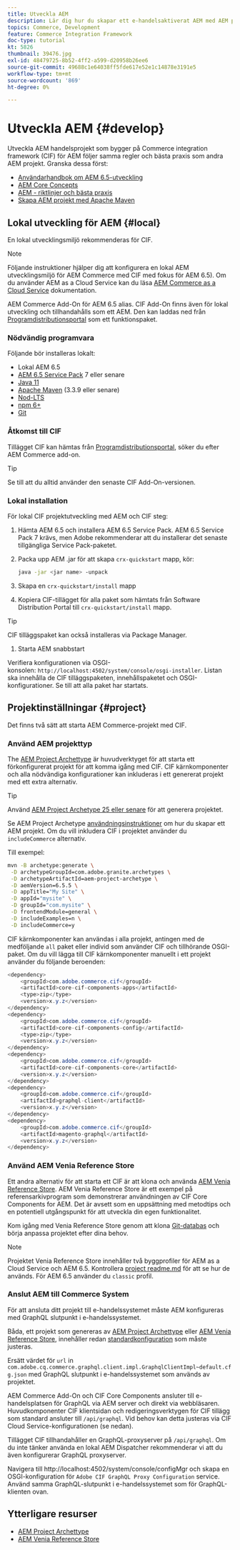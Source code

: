 ```yaml
---
title: Utveckla AEM
description: Lär dig hur du skapar ett e-handelsaktiverat AEM med AEM projekttyp. Lär dig hur du bygger och distribuerar projektet till en lokal utvecklingsmiljö.
topics: Commerce, Development
feature: Commerce Integration Framework
doc-type: tutorial
kt: 5826
thumbnail: 39476.jpg
exl-id: 48479725-8b52-4ff2-a599-d20958b26ee6
source-git-commit: 49688c1e64038ff5fde617e52e1c14878e3191e5
workflow-type: tm+mt
source-wordcount: '869'
ht-degree: 0%

---
```


# Utveckla AEM {#develop}

Utveckla AEM handelsprojekt som bygger på Commerce integration framework (CIF) för AEM följer samma regler och bästa praxis som andra AEM projekt. Granska dessa först:

- [Användarhandbok om AEM 6.5-utveckling](/help/sites-developing/home.md)
- [AEM Core Concepts](/help/sites-developing/the-basics.md)
- [AEM - riktlinjer och bästa praxis](/help/sites-developing/dev-guidelines-bestpractices.md)
- [Skapa AEM projekt med Apache Maven](/help/sites-developing/ht-projects-maven.md)

## Lokal utveckling för AEM {#local}

En lokal utvecklingsmiljö rekommenderas för CIF.

>[!NOTE]
>
>Följande instruktioner hjälper dig att konfigurera en lokal AEM utvecklingsmiljö för AEM Commerce med CIF med fokus för AEM 6.5). Om du använder AEM as a Cloud Service kan du läsa [AEM Commerce as a Cloud Service](https://experienceleague.adobe.com/docs/experience-manager-cloud-service/content-and-commerce/home.html) dokumentation.

AEM Commerce Add-On för AEM 6.5 alias. CIF Add-On finns även för lokal utveckling och tillhandahålls som ett AEM. Den kan laddas ned från [Programdistributionsportal](https://experience.adobe.com/#/downloads/content/software-distribution/en/aem.html) som ett funktionspaket.

### Nödvändig programvara

Följande bör installeras lokalt:

- Lokal AEM 6.5
- [AEM 6.5 Service Pack](https://experience.adobe.com/#/downloads/content/software-distribution/en/aem.html) 7 eller senare
- [Java 11](https://downloads.experiencecloud.adobe.com/content/software-distribution/en/general.html)
- [Apache Maven](https://maven.apache.org/) (3.3.9 eller senare)
- [Nod-LTS](https://nodejs.org/en/)
- [npm 6+](https://www.npmjs.com/)
- [Git](https://git-scm.com/)

### Åtkomst till CIF

Tillägget CIF kan hämtas från [Programdistributionsportal](https://experience.adobe.com/#/downloads/content/software-distribution/en/aem.html), söker du efter AEM Commerce add-on.

>[!TIP]
>
>Se till att du alltid använder den senaste CIF Add-On-versionen.

### Lokal installation

För lokal CIF projektutveckling med AEM och CIF steg:

1. Hämta AEM 6.5 och installera AEM 6.5 Service Pack. AEM 6.5 Service Pack 7 krävs, men Adobe rekommenderar att du installerar det senaste tillgängliga Service Pack-paketet.

1. Packa upp AEM .jar för att skapa `crx-quickstart` mapp, kör:

   ```bash
   java -jar <jar name> -unpack
   ```

1. Skapa en `crx-quickstart/install` mapp

1. Kopiera CIF-tillägget för alla paket som hämtats från Software Distribution Portal till `crx-quickstart/install` mapp.

>[!TIP]
>
>CIF tilläggspaket kan också installeras via Package Manager.

1. Starta AEM snabbstart

Verifiera konfigurationen via OSGI-konsolen: `http://localhost:4502/system/console/osgi-installer`. Listan ska innehålla de CIF tilläggspaketen, innehållspaketet och OSGI-konfigurationer. Se till att alla paket har startats.

## Projektinställningar {#project}

Det finns två sätt att starta AEM Commerce-projekt med CIF.

### Använd AEM projekttyp

The [AEM Project Archettype](https://github.com/adobe/aem-project-archetype) är huvudverktyget för att starta ett förkonfigurerat projekt för att komma igång med CIF. CIF kärnkomponenter och alla nödvändiga konfigurationer kan inkluderas i ett genererat projekt med ett extra alternativ.

>[!TIP]
>
>Använd [AEM Project Archetype 25 eller senare](https://github.com/adobe/aem-project-archetype/releases) för att generera projektet.

Se AEM Project Archetype [användningsinstruktioner](https://github.com/adobe/aem-project-archetype#usage) om hur du skapar ett AEM projekt. Om du vill inkludera CIF i projektet använder du `includeCommerce` alternativ.

Till exempel:

```bash
mvn -B archetype:generate \
 -D archetypeGroupId=com.adobe.granite.archetypes \
 -D archetypeArtifactId=aem-project-archetype \
 -D aemVersion=6.5.5 \
 -D appTitle="My Site" \
 -D appId="mysite" \
 -D groupId="com.mysite" \
 -D frontendModule=general \
 -D includeExamples=n \
 -D includeCommerce=y
```

CIF kärnkomponenter kan användas i alla projekt, antingen med de medföljande `all` paket eller individ som använder CIF och tillhörande OSGI-paket. Om du vill lägga till CIF kärnkomponenter manuellt i ett projekt använder du följande beroenden:

```java
<dependency>
    <groupId>com.adobe.commerce.cif</groupId>
    <artifactId>core-cif-components-apps</artifactId>
    <type>zip</type>
    <version>x.y.z</version>
</dependency>
<dependency>
    <groupId>com.adobe.commerce.cif</groupId>
    <artifactId>core-cif-components-config</artifactId>
    <type>zip</type>
    <version>x.y.z</version>
</dependency>
<dependency>
    <groupId>com.adobe.commerce.cif</groupId>
    <artifactId>core-cif-components-core</artifactId>
    <version>x.y.z</version>
</dependency>
<dependency>
    <groupId>com.adobe.commerce.cif</groupId>
    <artifactId>graphql-client</artifactId>
    <version>x.y.z</version>
</dependency>
<dependency>
    <groupId>com.adobe.commerce.cif</groupId>
    <artifactId>magento-graphql</artifactId>
    <version>x.y.z</version>
</dependency>
```

### Använd AEM Venia Reference Store

Ett andra alternativ för att starta ett CIF är att klona och använda [AEM Venia Reference Store](https://github.com/adobe/aem-cif-guides-venia). AEM Venia Reference Store är ett exempel på referensarkivprogram som demonstrerar användningen av CIF Core Components for AEM. Det är avsett som en uppsättning med metodtips och en potentiell utgångspunkt för att utveckla din egen funktionalitet.

Kom igång med Venia Reference Store genom att klona [Git-databas](https://github.com/adobe/aem-cif-guides-venia) och börja anpassa projektet efter dina behov.

>[!NOTE]
>
>Projektet Venia Reference Store innehåller två byggprofiler för AEM as a Cloud Service och AEM 6.5. Kontrollera [project readme.md](https://github.com/adobe/aem-cif-guides-venia/blob/main/README.md) för att se hur de används. För AEM 6.5 använder du `classic` profil.

### Anslut AEM till Commerce System

För att ansluta ditt projekt till e-handelssystemet måste AEM konfigureras med GraphQL slutpunkt i e-handelssystemet.

Båda, ett projekt som genereras av [AEM Project Archettype](https://github.com/adobe/aem-project-archetype) eller [AEM Venia Reference Store](https://github.com/adobe/aem-cif-guides-venia), innehåller redan [standardkonfiguration](https://github.com/adobe/aem-cif-guides-venia/blob/main/ui.config/src/main/content/jcr_root/apps/venia/osgiconfig/config/com.adobe.cq.commerce.graphql.client.impl.GraphqlClientImpl~default.cfg.json) som måste justeras.

Ersätt värdet för `url` in `com.adobe.cq.commerce.graphql.client.impl.GraphqlClientImpl~default.cfg.json` med GraphQL slutpunkt i e-handelssystemet som används av projektet.

AEM Commerce Add-On och CIF Core Components ansluter till e-handelsplatsen för GraphQL via AEM server och direkt via webbläsaren. Huvudkomponenter CIF klientsidan och redigeringsverktygen för CIF tillägg som standard ansluter till `/api/graphql`. Vid behov kan detta justeras via CIF Cloud Service-konfigurationen (se nedan).

Tillägget CIF tillhandahåller en GraphQL-proxyserver på `/api/graphql`. Om du inte tänker använda en lokal AEM Dispatcher rekommenderar vi att du även konfigurerar GraphQL proxyserver.

Navigera till http://localhost:4502/system/console/configMgr och skapa en OSGI-konfiguration för `Adobe CIF GraphQL Proxy Configuration` service. Använd samma GraphQL-slutpunkt i e-handelssystemet som för GraphQL-klienten ovan.

## Ytterligare resurser

- [AEM Project Archettype](https://github.com/adobe/aem-project-archetype)
- [AEM Venia Reference Store](https://github.com/adobe/aem-cif-guides-venia)
